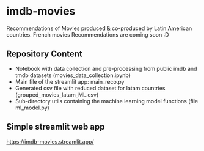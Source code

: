 # imdb-movies
Recommendations of Movies produced & co-produced by Latin American countries.
French movies Recommendations are coming soon :D
## Repository Content
* Notebook with data collection and pre-processing from public imdb and tmdb datasets (movies_data_collection.ipynb)
* Main file of the streamlit app: main_reco.py
* Generated csv file with reduced dataset for latam countries (grouped_movies_latam_ML.csv)
* Sub-directory utils containing the machine learning model functions (file ml_model.py)

## Simple streamlit web app
https://imdb-movies.streamlit.app/

